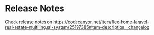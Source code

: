 # Release Notes

Check release notes
on https://codecanyon.net/item/flex-home-laravel-real-estate-multilingual-system/25197385#item-description__changelog